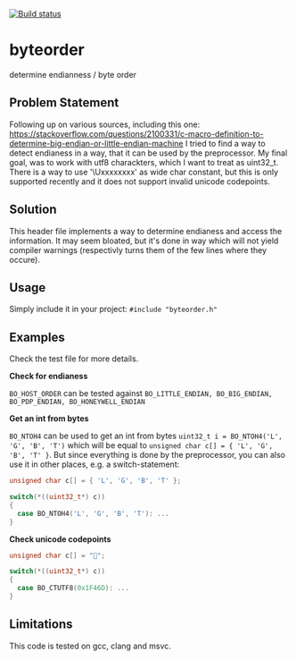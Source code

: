 [![Build status](https://ci.appveyor.com/api/projects/status/6vcjm0uflrhkdi25?svg=true)](https://ci.appveyor.com/project/peterpostmann/byteorder-eq53k)
# byteorder
determine endianness / byte order

## Problem Statement
Following up on various sources, including this one: https://stackoverflow.com/questions/2100331/c-macro-definition-to-determine-big-endian-or-little-endian-machine I tried to find a way to detect endianess in a way, that it can be used by the preprocessor. My final goal, was to work with utf8 charackters, which I want to treat as uint32_t. There is a way to use '\Uxxxxxxxx' as wide char constant, but this is only supported recently and it does not support invalid unicode codepoints.

## Solution
This header file implements a way to determine endianess and access the information. It may seem bloated, but it's done in way which will not yield compiler warnings (respectivly turns them of the few lines where they occure).

## Usage

Simply include it in your project: ```#include "byteorder.h"```

## Examples

Check the test file for more details.

**Check for endianess**

```BO_HOST_ORDER``` can be tested against ```BO_LITTLE_ENDIAN, BO_BIG_ENDIAN, BO_PDP_ENDIAN, BO_HONEYWELL_ENDIAN```


**Get an int from bytes**

```BO_NTOH4``` can be used to get an int from bytes ```uint32_t i = BO_NTOH4('L', 'G', 'B', 'T')``` which will be equal to ```unsigned char c[] = { 'L', 'G', 'B', 'T' }```. But since everything is done by the preprocessor, you can also use it in other places, e.g. a switch-statement:

```C
unsigned char c[] = { 'L', 'G', 'B', 'T' };

switch(*((uint32_t*) c))
{
  case BO_NTOH4('L', 'G', 'B', 'T'): ...
}
```

**Check unicode codepoints**

```C
unsigned char c[] = "👭";

switch(*((uint32_t*) c))
{
  case BO_CTUTF8(0x1F46D): ...
}
```

## Limitations

This code is tested on gcc, clang and msvc.